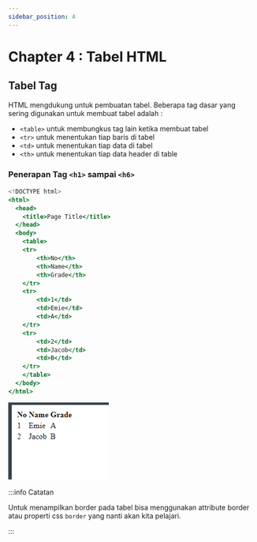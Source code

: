 ```yaml
---
sidebar_position: 4
---
```


# Chapter 4 : Tabel HTML

## Tabel Tag

HTML mengdukung untuk pembuatan tabel. Beberapa tag dasar yang sering digunakan untuk membuat tabel adalah :

- `<table>` untuk membungkus tag lain ketika membuat tabel
- `<tr>` untuk menentukan tiap baris di tabel
- `<td>` untuk menentukan tiap data di tabel
- `<th>` untuk menentukan tiap data header di table

### Penerapan Tag `<h1>` sampai `<h6>`

```jsx title="index.html"
<!DOCTYPE html>
<html>
  <head>
    <title>Page Title</title>
  </head>
  <body>
    <table>
    <tr>
        <th>No</th>
        <th>Name</th>
        <th>Grade</th>
    </tr>
    <tr>
        <td>1</td>
        <td>Emie</td>
        <td>A</td>
    </tr>
    <tr>
        <td>2</td>
        <td>Jacob</td>
        <td>B</td>
    </tr>
    </table>
  </body>
</html>
```

![Docusaurus Plushie](./img/gambar6.png)

:::info Catatan

Untuk menampilkan border pada tabel bisa menggunakan attribute border atau properti css `border` yang nanti akan kita pelajari.

:::
